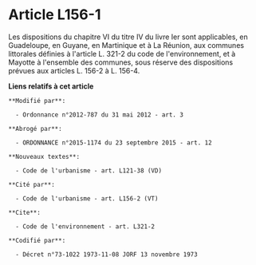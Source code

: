 # Article L156-1

Les dispositions du chapitre VI du titre IV du livre Ier sont applicables, en Guadeloupe, en Guyane, en Martinique et à La
Réunion, aux communes littorales définies à l'article L. 321-2 du code de l'environnement, et à Mayotte à l'ensemble des
communes, sous réserve des dispositions prévues aux articles L. 156-2 à L. 156-4.

**Liens relatifs à cet article**

	**Modifié par**:

	  - Ordonnance n°2012-787 du 31 mai 2012 - art. 3

	**Abrogé par**:

	  - ORDONNANCE n°2015-1174 du 23 septembre 2015 - art. 12

	**Nouveaux textes**:

	  - Code de l'urbanisme - art. L121-38 (VD)

	**Cité par**:

	  - Code de l'urbanisme - art. L156-2 (VT)

	**Cite**:

	  - Code de l'environnement - art. L321-2

	**Codifié par**:

	  - Décret n°73-1022 1973-11-08 JORF 13 novembre 1973
